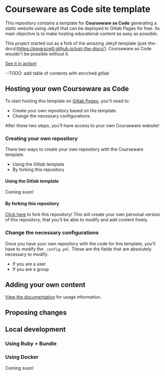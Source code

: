 # Courseware as Code site template

This repository contains a template for **Courseware as Code** generating a static website using Jekyll that can be deployed to Gitlab Pages for free.
Its main objective is to make hosting educational content as easy as possible.

This project started out as a fork of the amazing Jekyll template (just-the-docs)[https://pmarsceill.github.io/just-the-docs/]. Courseware as Code wouldn't be possible without it.

[See it in action!](https://courseware-as-code.gitlab.io/courseware-template/)

--TODO: add table of contents with enriched gitlab

## Hosting your own Courseware as Code

To start hosting this template on [Gitlab Pages](https://docs.gitlab.com/ee/user/project/pages/), you'll need to:

- Create your own repository based on the template.
- Change the necessary configurations.

After these two steps, you'll have access to your own Courseware website!

### Creating your own repository

There two ways to create your own repository with the Courseware template.

- Using the Gitlab template
- By forking this repository

#### Using the Gitlab template

Coming soon!

#### By forking this repository

[Click here](https://gitlab.com/courseware-as-code/courseware-template/-/forks/new) to fork this repository!
This will create your own personal version of this repository, that you'll be able to modify and add content freely.

### Change the necessary configurations

Once you have your own repository with the code for this template, you'll have to modify the `_config.yml`.
These are the fields that are absolutely necessary to modify:



- If you are a user
- If you are a group

## Adding your own content

[View the documentation](https://courseware-as-code.gitlab.io/courseware-template/) for usage information.

## Proposing changes

## Local development

### Using Ruby + Bundle

### Using Docker

Coming soon!

